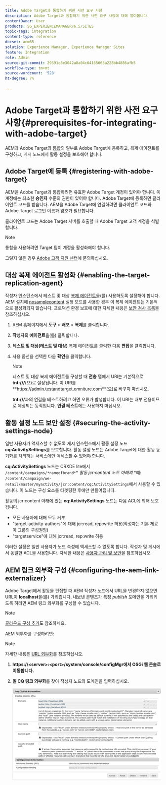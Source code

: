 ```yaml
---
title: Adobe Target과 통합하기 위한 사전 요구 사항
description: Adobe Target과 통합하기 위한 사전 요구 사항에 대해 알아봅니다.
contentOwner: User
products: SG_EXPERIENCEMANAGER/6.5/SITES
topic-tags: integration
content-type: reference
docset: aem65
solution: Experience Manager, Experience Manager Sites
feature: Integration
role: Admin
source-git-commit: 29391c8e3042a8a04c64165663a228bb4886afb5
workflow-type: tm+mt
source-wordcount: '528'
ht-degree: 7%

---
```


# Adobe Target과 통합하기 위한 사전 요구 사항{#prerequisites-for-integrating-with-adobe-target}

AEM과 Adobe Target의 [통합](/help/sites-administering/target.md)의 일부로 Adobe Target에 등록하고, 복제 에이전트를 구성하고, 게시 노드에서 활동 설정을 보호해야 합니다.

## Adobe Target에 등록 {#registering-with-adobe-target}

AEM을 Adobe Target과 통합하려면 유효한 Adobe Target 계정이 있어야 합니다. 이 계정에는 최소한 **승인자** 수준의 권한이 있어야 합니다. Adobe Target에 등록하면 클라이언트 코드를 받습니다. AEM을 Adobe Target에 연결하려면 클라이언트 코드와 Adobe Target 로그인 이름과 암호가 필요합니다.

클라이언트 코드는 Adobe Target 서버를 호출할 때 Adobe Target 고객 계정을 식별합니다.

>[!NOTE]
>
>통합을 사용하려면 Target 팀이 계정을 활성화해야 합니다.
>
>그렇지 않은 경우 [Adobe 고객 지원 센터](https://experienceleague.adobe.com/docs/target/using/cmp-resources-and-contact-information.html)에 문의하십시오.

## 대상 복제 에이전트 활성화 {#enabling-the-target-replication-agent}

작성자 인스턴스에서 테스트 및 대상 [복제 에이전트](/help/sites-deploying/replication.md)을(를) 사용하도록 설정해야 합니다. AEM 설치에 [nosamplecontent](/help/sites-deploying/configure-runmodes.md#using-samplecontent-and-nosamplecontent) 실행 모드를 사용한 경우 이 복제 에이전트는 기본적으로 활성화되지 않습니다. 프로덕션 환경 보호에 대한 자세한 내용은 [보안 검사 목록](/help/sites-administering/security-checklist.md)을 참조하십시오.

1. AEM 홈페이지에서 **도구** > **배포** > **복제**&#x200B;를 클릭합니다.
1. **작성자의 에이전트**&#x200B;을(를) 클릭합니다.
1. **테스트 및 대상(테스트 및 대상)** 복제 에이전트를 클릭한 다음 **편집**&#x200B;을 클릭합니다.
1. 사용 옵션을 선택한 다음 **확인**&#x200B;을 클릭합니다.

   >[!NOTE]
   >
   >테스트 및 대상 복제 에이전트를 구성할 때 **전송** 탭에서 URI는 기본적으로 **tnt:///**(으)로 설정됩니다. 이 URI를 **https://admin.testandtarget.omniture.com**(으)로 바꾸지 마십시오.
   >
   >**tnt:///**&#x200B;과의 연결을 테스트하려고 하면 오류가 발생합니다. 이 URI는 내부 전용이므로 예상되는 동작입니다. **연결 테스트**&#x200B;에는 사용하지 마십시오.

## 활동 설정 노드 보안 설정 {#securing-the-activity-settings-node}

일반 사용자가 액세스할 수 없도록 게시 인스턴스에서 활동 설정 노드 **cq:ActivitySettings**&#x200B;를 보호합니다. 활동 설정 노드는 Adobe Target에 대한 활동 동기화를 처리하는 서비스에만 액세스할 수 있어야 합니다.

**cq:ActivitySettings** 노드는 CRXDE lite에서 `/content/campaigns/*nameofbrand*`* *활동 jcr:content 노드 아래의* *예: `/content/campaign/we-retail/master/myactivity/jcr:content/cq:ActivitySettings`에서 사용할 수 있습니다. 이 노드는 구성 요소를 타겟팅한 후에만 만들어집니다.

활동의 jcr:content 아래에 있는 **cq:ActivitySettings** 노드는 다음 ACL에 의해 보호됩니다.

* 모든 사용자에 대해 모두 거부
* &quot;target-activity-authors&quot;에 대해 jcr:read, rep:write 허용(작성자는 기본 제공 이 그룹의 구성원임)
* &quot;targetservice&quot;에 대해 jcr:read, rep:write 허용

이러한 설정은 일반 사용자가 노드 속성에 액세스할 수 없도록 합니다. 작성자 및 게시에서 동일한 ACL을 사용합니다. 자세한 내용은 [사용자 관리 및 보안](/help/sites-administering/security.md)을 참조하십시오.

## AEM 링크 외부화 구성 {#configuring-the-aem-link-externalizer}

Adobe Target에서 활동을 편집할 때 AEM 작성자 노드에서 URL을 변경하지 않으면 URL이 **localhost**&#x200B;을(를) 가리킵니다. 내보낸 콘텐츠가 특정 *publish* 도메인을 가리키도록 하려면 AEM 링크 외부화를 구성할 수 있습니다.

>[!NOTE]
>
>[클라우드 구성 추가](/help/sites-administering/experience-fragments-target.md#add-the-cloud-configuration)도 참조하세요.

AEM 외부화를 구성하려면:

>[!NOTE]
>
>자세한 내용은 [URL 외부화](/help/sites-developing/externalizer.md)를 참조하십시오.

1. **https://&lt;server>:&lt;port>/system/console/configMgr에서 OSGi 웹 콘솔로 이동합니다.**
1. **일 CQ 링크 외부화**&#x200B;를 찾아 작성자 노드의 도메인을 입력하십시오.

   ![일 CQ 링크 외부화](assets/aem-externalizer-01.png)
